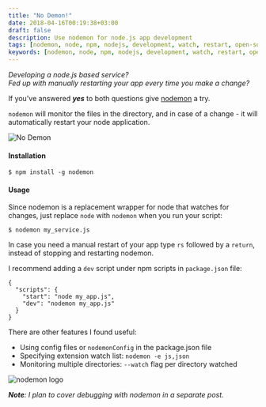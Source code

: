 ```yaml
---
title: "No Demon!"
date: 2018-04-16T00:19:38+03:00
draft: false
description: Use nodemon for node.js app development
tags: [nodemon, node, npm, nodejs, development, watch, restart, open-source]
keywords: [nodemon, node, npm, nodejs, development, watch, restart, open source]
---
```

_Developing a node.js based service?_    
_Fed up with manually restarting your app every time you make a change?_

If you've answered **_yes_** to both questions give [nodemon](https://nodemon.io/) a try.

`nodemon` will monitor the files in the directory, and in case of a change - it will automatically restart your node application.

![No Demon](https://tenor.com/view/friends-phobe-no-demon-scared-gif-3394822.gif)

#### Installation

```shell
$ npm install -g nodemon
```
#### Usage

Since nodemon is a replacement wrapper for node that watches for changes, just replace `node` with `nodemon` when you run your script:

```shell
$ nodemon my_service.js
```

In case you need a manual restart of your app type `rs` followed by a `return`, instead of stopping
and restarting nodemon.

I recommend adding a `dev` script under npm scripts in `package.json` file:

```
{
  "scripts": {
    "start": "node my_app.js",
    "dev": "nodemon my_app.js"
  }
}
```

There are other features I found useful:

* Using config files or `nodemonConfig` in the package.json file
* Specifying extension watch list: `nodemon -e js,json`
* Monitoring multiple directories: `--watch` flag per directory watched

![nodemon logo](/images/nodemon.png)

_**Note**: I plan to cover debugging with nodemon in a separate post._
